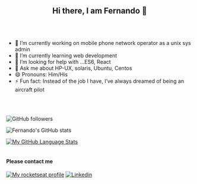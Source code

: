 
<h2 align="center"> Hi there, I am Fernando 👋</h2>

<br />
<br />

- 🔭 I’m currently working on mobile phone network operator as a unix sys admin
- 🌱 I’m currently learning web development
- 🤔 I’m looking for help with ...ES6, React
- 💬 Ask me about HP-UX, solaris, Ubuntu, Centos
- 😄 Pronouns: Him/His
- ⚡ Fun fact: Instead of the job I have, I’ve always dreamed of being an aircraft pilot


<br />
<br />



![GitHub followers](https://img.shields.io/github/followers/fretagi?style=social)
<br />

![Fernando's GitHub stats](https://github-readme-stats.vercel.app/api?username=fretagi&show_icons=true&bg_color=00000000)
<br />


[![My GitHub Language Stats](https://github-readme-stats.vercel.app/api/top-langs/?username=fretagi&langs_count=5&bg_color=00000000)]()
<br />
<br />




#### Please contact me 
[![My rocketseat profile](https://img.shields.io/badge/-rocketseat-purple)](https://app.rocketseat.com.br/me/fernando-retagi-00789)
[![Linkedin](https://img.shields.io/badge/-Linkedin-blue)](https://www.linkedin.com/in/fernando-retagi-23160b32/)


